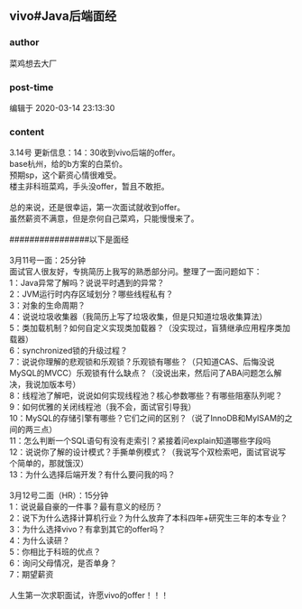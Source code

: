 ## vivo#Java后端面经
### author 
菜鸡想去大厂
### post-time 

编辑于  2020-03-14 23:13:30
### content 
<div class="post-topic-des nc-post-content">
 <div>
  <span>
   3.14号
  </span>
  更新信息：14：30收到vivo后端的offer。
 </div>
 <div>
  base杭州，给的b方案的白菜价。
 </div>
 <div>
  预期sp，这个薪资心情很难受。
 </div>
 <div>
  楼主非科班菜鸡，手头没offer，暂且不敢拒。
 </div>
 <div>
  <br/>
 </div>
 <div>
  总的来说，还是很幸运，第一次面试就收到offer。
 </div>
 <div>
  虽然薪资不满意，但是奈何自己菜鸡，只能慢慢来了。
 </div>
 <div>
  <br/>
 </div>
 <div>
  ################以下是面经
 </div>
 <div>
  <br/>
 </div>
 <div>
  3月11号一面：25分钟
 </div>
 <div>
  面试官人很友好，专挑简历上我写的熟悉部分问。整理了一面问题如下：
 </div>
 <div>
  1：Java异常了解吗？说说平时遇到的异常？
  <br/>
 </div>
 <div>
  2：JVM运行时内存区域划分？哪些线程私有？
 </div>
 <div>
  3：对象的生命周期？
 </div>
 <div>
  4：说说垃圾收集器（我简历上写了垃圾收集，但是只知道垃圾收集算法）
 </div>
 <div>
  5：类加载机制？如何自定义实现类加载器？（没实现过，盲猜继承应用程序类加载器）
 </div>
 <div>
  6：synchronized锁的升级过程？
 </div>
 <div>
  7：说说你理解的悲观锁和乐观锁？乐观锁有哪些？（只知道CAS、后悔没说MySQL的MVCC）乐观锁有什么缺点？（没说出来，然后问了ABA问题怎么解决，我说加版本号）
 </div>
 <div>
  8：线程池了解吧，说说如何实现线程池？核心参数哪些？有哪些阻塞队列呢？
 </div>
 <div>
  9：如何优雅的关闭线程池（我不会，面试官引导我）
 </div>
 <div>
  10：MySQL的存储引擎有哪些？它们之间的区别？（说了InnoDB和MyISAM的之间的两三点）
 </div>
 <div>
  11：怎么判断一个SQL语句有没有走索引？紧接着问explain知道哪些字段吗
 </div>
 <div>
  12：说说你了解的设计模式？手撕单例模式？（我说写个双检索吧，面试官说写个简单的，那就饿汉）
 </div>
 <div>
  13：为什么选择后端开发？有什么要问我的吗？
 </div>
 <div>
  <br/>
 </div>
 <div>
  3月12号二面（HR）：15分钟
 </div>
 <div>
  1：说说最自豪的一件事？最有意义的经历？
 </div>
 <div>
  2：说下为什么选择计算机行业？为什么放弃了本科四年+研究生三年的本专业？
 </div>
 <div>
  3：为什么选择vivo？有拿到其它的offer吗？
 </div>
 <div>
  4：为什么读研？
 </div>
 <div>
  5：你相比于科班的优点？
 </div>
 <div>
  6：询问父母情况，是否单身？
 </div>
 <div>
  7：期望薪资
 </div>
 <div>
  <br/>
 </div>
 <div>
  人生第一次求职面试，许愿vivo的offer！！！
 </div>
 <div>
  <br/>
 </div>
</div>
